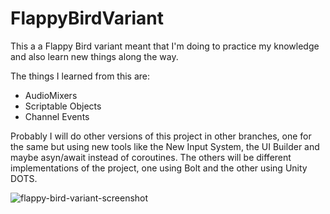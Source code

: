 # FlappyBirdVariant
 
This a a Flappy Bird variant meant that I'm doing to practice my knowledge and also learn new things along the way.

The things I learned from this are:

- AudioMixers
- Scriptable Objects
- Channel Events

Probably I will do other versions of this project in other branches, one for the same but using new tools like the New Input System, the UI Builder and maybe asyn/await instead of coroutines. The others will be different implementations of the project, one using Bolt and the other using Unity DOTS.


![flappy-bird-variant-screenshot](https://user-images.githubusercontent.com/86477169/175837540-7c29683b-ef57-49e9-a0ac-ab44dc04d8db.PNG)

